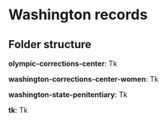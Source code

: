 # Washington records

## Folder structure

**olympic-corrections-center**: Tk

**washington-corrections-center-women**: Tk 

**washington-state-penitentiary**: Tk

**tk**: Tk